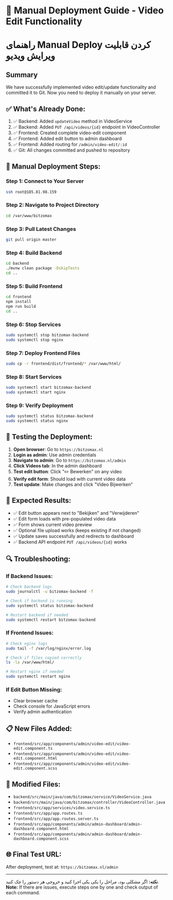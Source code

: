 # 🚀 Manual Deployment Guide - Video Edit Functionality
# راهنمای Manual Deploy کردن قابلیت ویرایش ویدیو

## Summary
We have successfully implemented video edit/update functionality and committed it to Git. 
Now you need to deploy it manually on your server.

## ✅ What's Already Done:
1. ✅ Backend: Added `updateVideo` method in VideoService
2. ✅ Backend: Added `PUT /api/videos/{id}` endpoint in VideoController  
3. ✅ Frontend: Created complete video-edit component
4. ✅ Frontend: Added edit button to admin dashboard
5. ✅ Frontend: Added routing for `/admin/video-edit/:id`
6. ✅ Git: All changes committed and pushed to repository

## 🔧 Manual Deployment Steps:

### Step 1: Connect to Your Server
```bash
ssh root@185.81.98.159
```

### Step 2: Navigate to Project Directory
```bash
cd /var/www/bitzomax
```

### Step 3: Pull Latest Changes
```bash
git pull origin master
```

### Step 4: Build Backend
```bash
cd backend
./mvnw clean package -DskipTests
cd ..
```

### Step 5: Build Frontend
```bash
cd frontend
npm install
npm run build
cd ..
```

### Step 6: Stop Services
```bash
sudo systemctl stop bitzomax-backend
sudo systemctl stop nginx
```

### Step 7: Deploy Frontend Files
```bash
sudo cp -r frontend/dist/frontend/* /var/www/html/
```

### Step 8: Start Services
```bash
sudo systemctl start bitzomax-backend
sudo systemctl start nginx
```

### Step 9: Verify Deployment
```bash
sudo systemctl status bitzomax-backend
sudo systemctl status nginx
```

## 🧪 Testing the Deployment:

1. **Open browser**: Go to `https://bitzomax.nl`
2. **Login as admin**: Use admin credentials
3. **Navigate to admin**: Go to `https://bitzomax.nl/admin`
4. **Click Videos tab**: In the admin dashboard
5. **Test edit button**: Click "✏️ Bewerken" on any video
6. **Verify edit form**: Should load with current video data
7. **Test update**: Make changes and click "Video Bijwerken"

## 🎯 Expected Results:

- ✅ Edit button appears next to "Bekijken" and "Verwijderen"
- ✅ Edit form loads with pre-populated video data
- ✅ Form shows current video preview
- ✅ Optional file upload works (keeps existing if not changed)
- ✅ Update saves successfully and redirects to dashboard
- ✅ Backend API endpoint `PUT /api/videos/{id}` works

## 🔍 Troubleshooting:

### If Backend Issues:
```bash
# Check backend logs
sudo journalctl -u bitzomax-backend -f

# Check if backend is running
sudo systemctl status bitzomax-backend

# Restart backend if needed
sudo systemctl restart bitzomax-backend
```

### If Frontend Issues:
```bash
# Check nginx logs
sudo tail -f /var/log/nginx/error.log

# Check if files copied correctly
ls -la /var/www/html/

# Restart nginx if needed
sudo systemctl restart nginx
```

### If Edit Button Missing:
- Clear browser cache
- Check console for JavaScript errors
- Verify admin authentication

## 📋 New Files Added:
- `frontend/src/app/components/admin/video-edit/video-edit.component.ts`
- `frontend/src/app/components/admin/video-edit/video-edit.component.html`
- `frontend/src/app/components/admin/video-edit/video-edit.component.scss`

## 🔗 Modified Files:
- `backend/src/main/java/com/bitzomax/service/VideoService.java`
- `backend/src/main/java/com/bitzomax/controller/VideoController.java`
- `frontend/src/app/services/video.service.ts`
- `frontend/src/app/app.routes.ts`
- `frontend/src/app/app.routes.server.ts`
- `frontend/src/app/components/admin/admin-dashboard/admin-dashboard.component.html`
- `frontend/src/app/components/admin/admin-dashboard/admin-dashboard.component.scss`

## 🌐 Final Test URL:
After deployment, test at: `https://bitzomax.nl/admin`

---

**نکته:** اگر مشکلی بود، مراحل را یکی یکی اجرا کنید و خروجی هر دستور را چک کنید.
**Note:** If there are issues, execute steps one by one and check output of each command.

